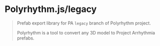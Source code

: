 # Polyrhythm.js/legacy
> Prefab export library for PA `legacy` branch of Polyrhythm project.
>
> Polyrhythm is a tool to convert any 3D model to Project Arrhythmia prefabs.
